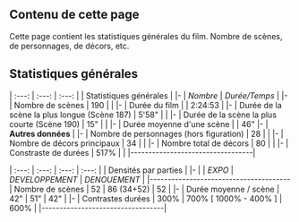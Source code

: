 ## Contenu de cette page

Cette page contient les statistiques générales du film. Nombre de scènes, de personnages, de décors, etc.

## Statistiques générales

| :---: | :---: | :---: |
| Statistiques générales |
|-
| <em>Nombre</em> | <em>Durée/Temps</em> |
|-
| Nombre de scènes | 190 | |
|-
| Durée du film |  | 2:24:53 |
|-
| Durée de la scène la plus longue (<a onclick="$.proxy(Timeline,'show_scenes','187')()">Scène 187</a>) | 5'58" | |
|-
| Durée de la scène la plus courte (<a onclick="$.proxy(Timeline,'show_scenes','190')()">Scène 190</a>) | 15" | |
|-
| Durée moyenne d'une scène |  | 46"
|-
| <strong>Autres données</strong> |
|-
| Nombre de personnages (hors figuration) | 28 | |
|-
| Nombre de décors principaux | 34 | |
|-
| Nombre total de décors | 80 | |
|-
| Constraste de durées | 517% | |
|----------------------------------|

| :---: | :---: | :---: | :---: |
| Densités par parties |
|-
| | <em>EXPO</em> | <em>DEVELOPPEMENT</em> | <em>DENOUEMENT</em> |
|---------------------------------------
| Nombre de scènes | 52 | 86 (34+52) | 52 |
|-
| Durée moyenne / scène | 42" | 51" | 42" |
|-
| Contrastes durées | 300% | 700% [ 1000% - 400% ] | 600% |
|----------------------------------|
